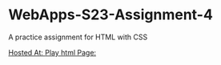 # WebApps-S23-Assignment-4
A practice assignment for HTML with CSS

[Hosted At: ](https://44-563-web-apps-s23.github.io/44563-webapps-s23-assignment4-SahithiKasarapu/play.html)
[Play html Page:](play.html)